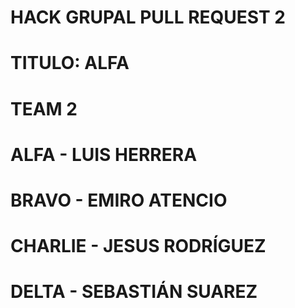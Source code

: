 # HACK GRUPAL PULL REQUEST 2 
# TITULO: ALFA
# TEAM 2
# ALFA - LUIS HERRERA
# BRAVO - EMIRO ATENCIO
# CHARLIE - JESUS RODRÍGUEZ 
# DELTA - SEBASTIÁN SUAREZ
